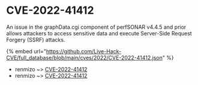 # CVE-2022-41412

An issue in the graphData.cgi component of perfSONAR v4.4.5 and prior allows attackers to access sensitive data and execute Server-Side Request Forgery (SSRF) attacks.

{% embed url="https://github.com/Live-Hack-CVE/full_database/blob/main/cves/2022/CVE-2022-41412.json" %}


* renmizo ~> [CVE-2022-41412](https://www.alice-snow.ru/2022/database/cve-2022-41412/cve-2022-41412-renmizo)
* renmizo ~> [CVE-2022-41412](https://www.alice-snow.ru/2022/database/cve-2022-41412/cve-2022-41412-renmizo)
